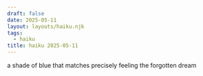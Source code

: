 ```yaml
---
draft: false
date: 2025-05-11
layout: layouts/haiku.njk
tags:
  - haiku
title: haiku 2025-05-11
---
```


a shade of blue that
matches precisely feeling
the forgotten dream
